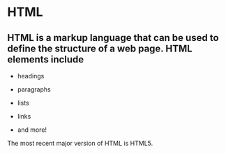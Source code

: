 # HTML
## HTML is a markup language that can be used to define the structure of a web page. HTML elements include
* headings
* paragraphs
* lists
* links
* and more!

















<p>The most recent major version of HTML is HTML5.</p>